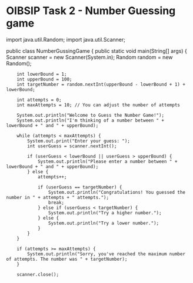 # OIBSIP Task 2 - Number Guessing game
import java.util.Random;
import java.util.Scanner;

public class NumberGussingGame {
    public static void main(String[] args) {
        Scanner scanner = new Scanner(System.in);
        Random random = new Random();
        
        int lowerBound = 1;
        int upperBound = 100;
        int targetNumber = random.nextInt(upperBound - lowerBound + 1) + lowerBound;
        
        int attempts = 0;
        int maxAttempts = 10; // You can adjust the number of attempts
        
        System.out.println("Welcome to Guess the Number Game!");
        System.out.println("I'm thinking of a number between " + lowerBound + " and " + upperBound);
        
        while (attempts < maxAttempts) {
            System.out.print("Enter your guess: ");
            int userGuess = scanner.nextInt();
            
            if (userGuess < lowerBound || userGuess > upperBound) {
                System.out.println("Please enter a number between " + lowerBound + " and " + upperBound);
            } else {
                attempts++;
                
                if (userGuess == targetNumber) {
                    System.out.println("Congratulations! You guessed the number in " + attempts + " attempts.");
                    break;
                } else if (userGuess < targetNumber) {
                    System.out.println("Try a higher number.");
                } else {
                    System.out.println("Try a lower number.");
                }
            }
        }
        
        if (attempts >= maxAttempts) {
            System.out.println("Sorry, you've reached the maximum number of attempts. The number was " + targetNumber);
        }
        
        scanner.close();
    

